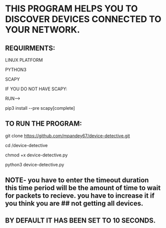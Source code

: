 # THIS PROGRAM HELPS YOU TO DISCOVER DEVICES CONNECTED TO YOUR NETWORK.
## REQUIRMENTS:
LINUX PLATFORM

PYTHON3

SCAPY

IF YOU DO NOT HAVE SCAPY:

RUN-->

pip3 install --pre scapy[complete]

## TO RUN THE PROGRAM:
git clone https://github.com/mpandey67/device-detective.git

cd /device-detective

chmod +x device-detective.py

python3 device-detective.py

## NOTE- you have to enter the timeout duration this time period will be the amount of time to wait for packets to recieve. you have to increase it if you think you are ## not getting all devices.
## BY DEFAULT IT HAS BEEN SET TO 10 SECONDS. 
